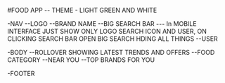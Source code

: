 #FOOD APP
-- THEME - LIGHT GREEN AND WHITE

-NAV
--LOGO
--BRAND NAME
--BIG SEARCH BAR
--- In MOBILE INTERFACE JUST SHOW ONLY LOGO SEARCH ICON AND USER, ON CLICKING SEARCH BAR OPEN BIG SEARCH HDING ALL THINGS
--USER


-BODY
--ROLLOVER SHOWING LATEST TRENDS AND OFFERS
--FOOD CATEGORY
--NEAR YOU
--TOP BRANDS FOR YOU

-FOOTER